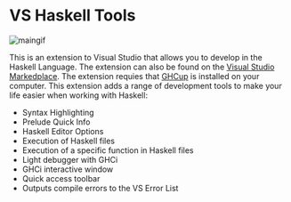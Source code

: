 # VS Haskell Tools

![maingif](https://user-images.githubusercontent.com/22596587/196627060-568c74f5-c75d-442f-ac60-aec02342c877.gif)

This is an extension to Visual Studio that allows you to develop in the Haskell Language. The extension can also be found on the [Visual Studio Markedplace](https://marketplace.visualstudio.com/items?itemName=KristianSkovJohansen.VSHaskellTools). The extension requies that [GHCup](https://www.haskell.org/ghcup/) is installed on your computer. This extension adds a range of development tools to make your life easier when working with Haskell:
* Syntax Highlighting 
* Prelude Quick Info
* Haskell Editor Options
* Execution of Haskell files
* Execution of a specific function in Haskell files
* Light debugger with GHCi
* GHCi interactive window
* Quick access toolbar
* Outputs compile errors to the VS Error List
